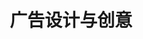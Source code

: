 ---
pageName: examination
title: 广告设计与创意
period: 2017年01月
courseID: "00755"
description: 本试卷分为两部分，满分100分，考试时间150分钟。<br />第一部分为选择题，1页至3页，共3页。应考者必须按试题顺序在“答题卡”上按要求填涂，答在试卷上无效。<br />第二部分为非选择题，4页至4页，共1页。应考者必须按试题顺序在“答题卡”上作答，答在试卷上无效。
sections:
  - title: 选择题 (共20分)
    topics:
      - title: 单项选择题 (本大题共 20 小题，每小题 1 分，共 20 分)<br />在每小题列出的四个备选项中只有一个是符合题目要求的，请将其选出并将“答题卡” 的相应代码涂黑。错涂、多涂或未涂均无分。
        questions:
          - title: 用文字表明其名号、商号、招牌和营业性质的广告是
            type: radio
            options:
              - answer: 灯笼广告
                isTrue: true
              - answer: 标记广告
                isTrue: false
              - answer: 招牌广告
                isTrue: false
              - answer: 口头叫卖广告
                isTrue: false
          - title: 评估广告活动成败的指标是
            type: radio
            options:
              - answer: 广告计划
                isTrue: false
              - answer: 媒介代理
                isTrue: false
              - answer: 广告费用
                isTrue: false
              - answer: 广告效果
                isTrue: true
          - title: 禁毒广告属于
            type: radio
            options:
              - answer: 商业广告
                isTrue: false
              - answer: 政治广告
                isTrue: false
              - answer: 盈利性广告
                isTrue: false
              - answer: 公益广店
                isTrue: true
          - title: POP屈于平面广告创意与设计的存在形式中的
            type: radio
            options:
              - answer: 平面形式
                isTrue: false
              - answer: 立体形式
                isTrue: true
              - answer: 视师形式
                isTrue: false
              - answer: 活动形式
                isTrue: false
          - title: 下列不属于广告义案类型的是
            type: radio
            options:
              - answer: 广告标题
                isTrue: false
              - answer: 广告语
                isTrue: false
              - answer: 广告正文
                isTrue: false
              - answer: 广告图形
                isTrue: true
          - title: 创立擦笔淡彩并为月份牌特殊风格的形成奠定了基础的是
            type: radio
            options:
              - answer: 周慕桥
                isTrue: false
              - answer: 徐泳清
                isTrue: false
              - answer: 郑曼陀
                isTrue: true
              - answer: 谢之光
                isTrue: false
          - title: 以下不属于平面广告创意与设计的形式要素的是
            type: radio
            options:
              - answer: 色彩
                isTrue: false
              - answer: 图形
                isTrue: false
              - answer: 文案
                isTrue: false
              - answer: 创意理念
                isTrue: true
          - title: 以下不属于平面广告创意与设计的生理基础的是
            type: radio
            options:
              - answer: 眼睛
                isTrue: false
              - answer: 大脑
                isTrue: false
              - answer: 记忆
                isTrue: false
              - answer: 想象力
                isTrue: true
          - title: 广告运作的根本目的是
            type: radio
            options:
              - answer: 品牌推广
                isTrue: false
              - answer: 促进销售
                isTrue: true
              - answer: 形象直传
                isTrue: false
              - answer: 服务社会
                isTrue: false
          - title: 通过广告明确该产品适合某类消费者群体使用，其广告定位属于
            type: radio
            options:
              - answer: 品牌定位
                isTrue: false
              - answer: 形象定位
                isTrue: false
              - answer: 消费者定位
                isTrue: true
              - answer: 色彩定位
                isTrue: false
          - title: 视觉语言中最简洁的形态是
            type: radio
            options:
              - answer: 线
                isTrue: false
              - answer: 点
                isTrue: true
              - answer: 面
                isTrue: false
              - answer: 色彩
                isTrue: false
          - title: 以下不属于线的特征的是
            type: radio
            options:
              - answer: 长度
                isTrue: false
              - answer: 方向
                isTrue: false
              - answer: 位置
                isTrue: false
              - answer: 宽度
                isTrue: true
          - title: 一般情况下，广告画面的重心处丁画面中
            type: radio
            options:
              - answer: 绝对中心位置
                isTrue: false
              - answer: 中心偏下位置
                isTrue: false
              - answer: 中心偏上位置
                isTrue: true
              - answer: 中心偏右位置
                isTrue: false
          - title: 直接把数字估息传递到印刷机上，省去了传统胶印中的胶片PS曝光显影等步骤。这种技术是
            type: radio
            options:
              - answer: 直接成像技术
                isTrue: true
              - answer: 凹版印刷技术
                isTrue: false
              - answer: 金属活字印刷
                isTrue: false
              - answer: 数码制版
                isTrue: false
          - title: 印刷钞票所用的纸张材料是
            type: radio
            options:
              - answer: 铜版纸
                isTrue: false
              - answer: 臼板纸
                isTrue: false
              - answer: 凹版印刷纸
                isTrue: true
              - answer: 合成纸
                isTrue: false
          - title: 羽绒服广告中使用大面积蓝色调感染受众情绪是运用色彩的
            type: radio
            options:
              - answer: 味觉感
                isTrue: false
              - answer: 冷暖感
                isTrue: true
              - answer: 轻重感
                isTrue: false
              - answer: 软硬感
                isTrue: false
          - title: A3纸张的尺寸大小是
            type: radio
            options:
              - answer: 210mm x 297mm
                isTrue: false
              - answer: 297mm x 420mm
                isTrue: true
              - answer: 787mm x 1092mm
                isTrue: false
              - answer: 889mm x 1194mm
                isTrue: false
          - title: 平面广告软件Photoshop是
            type: radio
            options:
              - answer: 动画类软件
                isTrue: false
              - answer: 矢晕图形类软件
                isTrue: false
              - answer: 位图图像类软件
                isTrue: true
              - answer: 三维类软件
                isTrue: false
          - title: 提出品牌形象论的杰出广告人是
            type: radio
            options:
              - answer: 爱德华·戴勃诺
                isTrue: false
              - answer: 杰克·特劳特
                isTrue: false
              - answer: 杰克·里斯
                isTrue: false
              - answer: 大卫·奥格威
                isTrue: true
          - title: 基于对客观物象视觉形式的概括和提炼，建立在主观联想和想象基础之上的思维方式是
            type: radio
            options:
              - answer: 形象思维
                isTrue: false
              - answer: 抽象思维
                isTrue: true
              - answer: 逆向思维
                isTrue: false
              - answer: 多向思维
                isTrue: false
  - title: 非选择题 (共80分)
    topics:
      - title: 名词解释题 (本大题共 5 小题，每小题 2 分，共 10 分)
        questions:
          - title: 夸张法
            type: textarea
            answer: 夸张法是用夸张和变形的手法，使平面广告创意与设计的画面更具有视觉冲击力，具有突出和强化诉求的作用。
          - title: 平面广告创意与设计
            type: textarea
            answer: 平面广告创意与设计，就是以传播理论为指导，选择平面的视觉形式(媒介)，通过受众的视觉认知达到传递广告信息的目的。
          - title: 情感法
            type: textarea
            answer: 情感法是用情感元素来表现和说明平面广告创意与设计诉求的一种方法。
          - title: 反向思维
            type: textarea
            answer: 反向思维是基于对原有客观物象认识的重新审视，从而探索和发现客观物象存在新的意义和新的表象可能性的一种思维方式。
          - title: 真假结合法
            type: textarea
            answer: 真假结合法是对比法的具体化，真假结合有多种表现形式，主要有图形的真假、实物的真假、概念的真假等。
      - title: 判断改错题 (本大题共 5 小题，每小题 4 分，共 20 分)<br />判断下列各题划线处的正误，在“答题卡”的试题序号后，正确的划上"√"，错误的划上“X"，并改正错误。
        questions:
          - title: 排版是指印<u>刷页面按折页方式将页码顺序排到一起</u>。
            type: yesOrNo
            isTrue: true
            answer:
          - title: 装订的方法包括<u>骑马钉、锁线装和胶装</u>等。
            type: yesOrNo
            isTrue: true
            answer:
          - title: 中文字<u>基本是方块字，即以正方形为文字的假想外框来设计</u>。
            type: yesOrNo
            isTrue: true
            answer:
          - title: 在广告设计中，<u>色彩用得越多效果越好</u>。
            type: yesOrNo
            isTrue: false
            answer: 应该尽可能地用较少的色彩去获得较完美的色彩效果。
          - title: ROI理论是由美国广告大师<u>杰克·里斯</u>提出的。
            type: yesOrNo
            isTrue: false
            answer: 威廉·伯恩巴克
      - title: 简答题 (本大题共 5 小题，每小题 6 分，共 30 分)
        questions:
          - title: 简述头脑风暴广告创意法。
            type: textarea
            answer: 头脑风暴法是指两个或更多的人聚在一起，围绕一个明确的问题，共同思索，相互启发和激励，填补彼此的知识和经验的空隙(3分)，从中引出创造性设想的连锁反应，以产生更多的创造性设想(3分)。
          - title: 简述平面广告中创意设计的步骤。
            type: textarea
            answer: (1)了解诉求对象 <br />(2)展开创意发想 <br />(3)发现表现路径 <br />(4)选择和拓展设计元素 <br />(5)确定表现手法 <br />(6)执行表现手法 <br />(7)反馈与修正 <br />(答错一个扣1分，扣完6分为止)
          - title: 平面广告形式美的法则是什么？
            type: textarea
            answer: (1)和谐统一 <br />(2)新颖独特 <br />(3)简洁概括 <br />(4)以情感人 <br />(每小点2分，以上4点答对任意3点得6分）
          - title: 简述创意在平面广告设计中的重要性。
            type: textarea
            answer: (1)创意是一种素质 (2分)<br />(2)创意是一种方法 (2分)<br />(3)创意是一种要求 (2分)
          - title: 什么是比喻法?
            type: textarea
            answer: 比喻法是指将平面广告创意与设计的对象与其他自然物进行并置或类比，用以说明其表现目的。(3分)比喻法有正比与反比两种基本形式。(3分)
      - title: 设计题 (本大题共 1 小题，共 20 分)
        questions:
          - title: 以“全球变暧”为主题，创作一 幅平面公益广告。包括简要的设计说明。<br />要求：主题明确，信息传达准确，视觉冲击力强，画面具有良好的视觉效果。<br />材料：材料不限<br />尺寸：宽度13厘米，高度18厘米。
            type: design
---